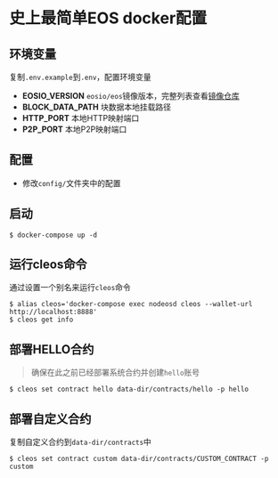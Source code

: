 # 史上最简单EOS docker配置

## 环境变量
复制`.env.example`到`.env`，配置环境变量
- **EOSIO_VERSION** `eosio/eos`镜像版本，完整列表查看[镜像仓库](https://hub.docker.com/r/eosio/eos/tags/)
- **BLOCK_DATA_PATH** 块数据本地挂载路径
- **HTTP_PORT** 本地HTTP映射端口
- **P2P_PORT** 本地P2P映射端口

## 配置
- 修改`config/`文件夹中的配置

## 启动
```shell
$ docker-compose up -d
```

## 运行cleos命令
通过设置一个别名来运行`cleos`命令
```shell
$ alias cleos='docker-compose exec nodeosd cleos --wallet-url http://localhost:8888'
$ cleos get info
```

## 部署HELLO合约
> 确保在此之前已经部署系统合约并创建`hello`账号

```shell
$ cleos set contract hello data-dir/contracts/hello -p hello
```

## 部署自定义合约
复制自定义合约到`data-dir/contracts`中
```shell
$ cleos set contract custom data-dir/contracts/CUSTOM_CONTRACT -p custom
```
